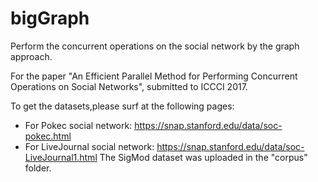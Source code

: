 # bigGraph
Perform the concurrent operations on the social network by the graph approach.

For the paper "An Efficient Parallel Method for Performing Concurrent Operations on Social Networks", submitted to ICCCI 2017.

To get the datasets,please surf at the following pages: 
- For Pokec social network: https://snap.stanford.edu/data/soc-pokec.html
- For LiveJournal social network: https://snap.stanford.edu/data/soc-LiveJournal1.html
The SigMod dataset was uploaded in the "corpus" folder.

